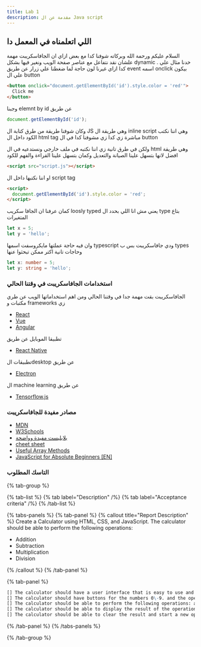 ```yaml
---
title: Lab 1
description: مقدمة عن ال Java script
---
```


## اللي اتعلمناه في المعمل دا

السلام عليكم ورحمة الله وبركاته
شوفنا كدا مع بعض ازاي ان الجافاسكريبت مهمة علشان نقد نتفاعل مع عناصر صفحة الويب ونغير فيها بشكل
dynamic .
خدنا مثال علي كدا ازاي غيرنا لون حاجة لما ضغطنا علي زرار عن طريق
event
اسمه
onclick
بيكون علي ال button

```html
<button onclick="document.getElementById('id').style.color = 'red'">
  Click me
</button>
```

وجبنا
elemnt by id
عن طريق

```javascript
document.getElementById('id');
```

وكان شوفنا طريقة من طرق كتابة ال JS وهي طريقة ال inline script وهي اننا نكتب الكود داخل ال html tag مباشرة زي كدا زي مشوفنا كدا في ال button

ولكن في طرق تانية زي اننا نكتبه في ملف خارجي ونستدعيه في ال html وهي طريقة افضل لانها بتسهل علينا الصيانة والتعديل وكمان بتسهل علينا القراءة والفهم للكود

```html
<script src="script.js"></script>
```

او اننا نكتبها داخل ال script tag

```html
<script>
  document.getElementById('id').style.color = 'red';
</script>
```

كمان عرفنا ان الجافا سكريب
loosly typed
يعني مش انا اللي بحدد ال type بتاع المتغيرات

```javascript
let x = 5;
let y = 'hello';
```

وان فيه حاجة عملتها مايكروسفت اسمها
typescript
ودي جافاسكريبت بس ب
types
وحاجات تانية اكتر ممكن تبحثوا عنها

```typescript
let x: number = 5;
let y: string = 'hello';
```

### استخدامات الجافاسكريبت في وقتنا الحالي

الجافاسكريبت بقت مهمة جدا في وقتنا الحالي ومن اهم استخداماتها
الويب عن طري مكتبات و frameworks زي

- [React](https://reactjs.org/)
- [Vue](https://vuejs.org/)
- [Angular](https://angular.io/)

تطبيقا الموبايل عن طريق

- [React Native](https://reactnative.dev/)

تطبيقات الdesktop عن طريق

- [Electron](https://www.electronjs.org/)

ال machine learning عن طريق

- [Tensorflow.js](https://www.tensorflow.org/js)

### مصادر مفيدة للجافاسكريبت

- [MDN](https://developer.mozilla.org/en-US/docs/Web/JavaScript)
- [W3Schools](https://www.w3schools.com/js/default.asp)
- [بلايليست مفيدة وواضحة](https://www.youtube.com/playlist?list=PLknwEmKsW8OuTqUDaFRBiAViDZ5uI3VcE)
- [cheet sheet](https://m.facebook.com/story.php?story_fbid=122128456850188232&id=61555646967917&mibextid=UyTHkb)
- [Useful Array Methods](https://www.facebook.com/100064008044612/posts/817442773732650/?mibextid=UyTHkb)
- [JavaScript for Absolute Beginners [EN]](https://www.youtube.com/watch?v=t089-_B-Vuo&ab_channel=ProgramWithAbu)

### التاسك المطلوب

{% tab-group %}

{% tab-list %}
{% tab label="Description" /%}
{% tab label="Acceptance criteria" /%}
{% /tab-list %}

{% tabs-panels %}
{% tab-panel %}
{% callout title="Report Description" %}
Create a Calculator using HTML, CSS, and JavaScript. The calculator should be able to perform the following operations:

- Addition
- Subtraction
- Multiplication
- Division

{% /callout %}
{% /tab-panel %}

{% tab-panel %}

```markdown
[] The calculator should have a user interface that is easy to use and understand.
[] The calculator should have buttons for the numbers 0\-9. and the operations \+, \-, \*, and /.
[] The calculator should be able to perform the following operations: addition, subtraction, multiplication, and division.
[] The calculator should be able to display the result of the operation.
[] The calculator should be able to clear the result and start a new operation.
```

{% /tab-panel %}
{% /tabs-panels %}

{% /tab-group %}
